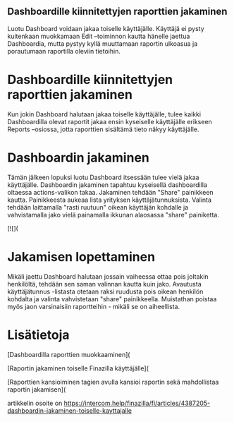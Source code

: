 ## Dashboardille kiinnitettyjen raporttien jakaminen

Luotu Dashboard voidaan jakaa toiselle käyttäjälle. Käyttäjä ei pysty kuitenkaan muokkamaan Edit –toiminnon kautta hänelle jaettua Dashboardia, mutta pystyy kyllä muuttamaan raportin ulkoasua ja porautumaan raportilla oleviin tietoihin.

# Dashboardille kiinnitettyjen raporttien jakaminen

Kun jokin Dashboard halutaan jakaa toiselle käyttäjälle, tulee kaikki Dashboardilla olevat raportit jakaa ensin kyseiselle käyttäjälle erikseen Reports –osiossa, jotta raporttien sisältämä tieto näkyy käyttäjälle.

# Dashboardin jakaminen

Tämän jälkeen lopuksi luotu Dashboard itsessään tulee vielä jakaa käyttäjälle. Dashboardin jakaminen tapahtuu kyseisellä dashboardilla oltaessa actions-valikon takaa. Jakaminen tehdään "Share" painikkeen kautta. Painikkeesta aukeaa lista yrityksen käyttäjätunnuksista. Valinta tehdään laittamalla "rasti ruutuun" oikean käyttäjän kohdalle ja vahvistamalla jako vielä painamalla ikkunan alaosassa "share" painiketta.

[![](

# Jakamisen lopettaminen

Mikäli jaettu Dashboard halutaan jossain vaiheessa ottaa pois joltakin henkilöltä, tehdään sen saman valinnan kautta kuin jako. Avautusta käyttäjätunnus -listasta otetaan raksi ruudusta pois oikean henkilön kohdalta ja valinta vahvistetaan "share" painikkeella. Muistathan poistaa myös jaon varsinaisiin raportteihin - mikäli se on aiheellista.

# Lisätietoja

[Dashboardilla raporttien muokkaaminen](

[Raportin jakaminen toiselle Finazilla käyttäjälle](

[Raporttien kansioiminen tagien avulla kansioi raportin sekä mahdollistaa raportin jakamisen](



artikkelin osoite on https://intercom.help/finazilla/fi/articles/4387205-dashboardin-jakaminen-toiselle-kayttajalle

